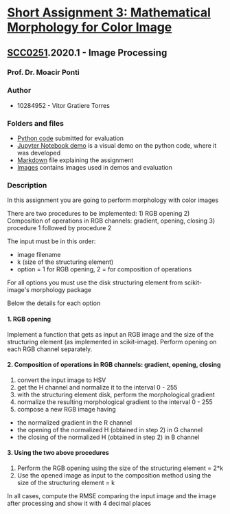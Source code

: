 # [Short Assignment 3: Mathematical Morphology for Color Image](/sa03/README.md#description)

## [SCC0251](https://uspdigital.usp.br/jupiterweb/obterDisciplina?sgldis=SCC0251).2020.1 - Image Processing

### Prof. Dr. Moacir Ponti

### Author

* 10284952 - Vitor Gratiere Torres

### Folders and files

* [Python code](/sa03/submission/sa03.py) submitted for evaluation
* [Jupyter Notebook demo](/sa03/sa03.ipynb) is a visual demo on the python code, where it was developed
* [Markdown](/sa03/README.md#description) file explaining the assignment
* [Images](/sa03/images) contains images used in demos and evaluation

### Description

In this assignment you are going to perform morphology with color images

There are two procedures to be implemented: 1) RGB opening 2) Composition of operations in RGB channels: gradient, opening, closing 3) procedure 1 followed by procedure 2

The input must be in this order:

* image filename
* k (size of the structuring element)
* option = 1 for RGB opening, 2 = for composition of operations

For all options you must use the disk structuring element from scikit-image's morphology package

Below the details for each option

#### 1. RGB opening

Implement a function that gets as input an RGB image and the size of the structuring element (as implemented in scikit-image). Perform opening on each RGB channel separately.

#### 2. Composition of operations in RGB channels: gradient, opening, closing

1. convert the input image to HSV
2. get the H channel and normalize it to the interval 0 - 255
3. with the structuring element disk, perform the morphological gradient
4. normalize the resulting morphological gradient to the interval 0 - 255
5. compose a new RGB image having

* the normalized gradient in the R channel
* the opening of the normalized H (obtained in step 2) in G channel
* the closing of the normalized H (obtained in step 2) in B channel

#### 3. Using the two above procedures

1. Perform the RGB opening using the size of the structuring element = 2*k
2. Use the opened image as input to the composition method using the size of the structuring element = k

In all cases, compute the RMSE comparing the input image and the image after processing and show it with 4 decimal places

